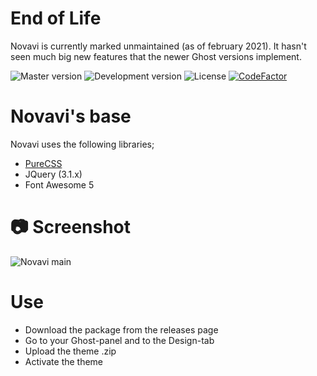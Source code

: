 # End of Life
Novavi is currently marked unmaintained (as of february 2021). It hasn't seen much big new features that the newer Ghost versions implement.

![Master version](https://img.shields.io/github/package-json/v/pixelateddeveloper/novavi-ghost-theme/master?style=flat-square)
![Development version](https://img.shields.io/github/package-json/v/pixelateddeveloper/novavi-ghost-theme/dev?style=flat-square)
![License](https://img.shields.io/github/license/pixelateddeveloper/novavi-ghost-theme?style=flat-square)
[![CodeFactor](https://www.codefactor.io/repository/github/pixelateddeveloper/novavi-ghost-theme/badge)](https://www.codefactor.io/repository/github/pixelateddeveloper/novavi-ghost-theme)

# Novavi's base
Novavi uses the following libraries;
- [PureCSS](https://github.com/pure-css/pure)
- JQuery (3.1.x)
- Font Awesome 5

# 📷 Screenshot

![Novavi main](https://github.com/pixelateddeveloper/novavi-ghost-theme/raw/master/assets/screenshot-desktop.png)

# Use
- Download the package from the releases page
- Go to your Ghost-panel and to the Design-tab
- Upload the theme .zip
- Activate the theme
